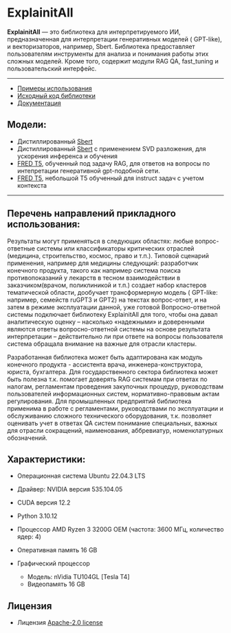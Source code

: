 # **ExplainitAll**

**ExplainitAll** — это библиотека для интерпретируемого ИИ, предназначенная для интерпретации генеративных моделей (
GPT-like), и векторизаторов, например, Sbert. Библиотека предоставляет пользователям инструменты для анализа и понимания
работы этих сложных моделей. Кроме того, содержит модули RAG QA, fast_tuning и пользовательский интерфейс.

---

* [Примеры использования](https://github.com/Bots-Avatar/ExplainitAll/tree/main/examples)
* [Исходный код библиотеки](https://github.com/Bots-Avatar/ExplainitAll/tree/main/explainitall)
* [Документация](https://github.com/Bots-Avatar/ExplainitAll/wiki)

## Модели:

* Дистиллированный [Sbert](https://huggingface.co/FractalGPT/SbertDistil)
* Дистиллированный [Sbert](https://huggingface.co/FractalGPT/SbertSVDDistil) с применением SVD разложения, для ускорения
  инференса и обучения
* [FRED T5](https://huggingface.co/FractalGPT/FRED-T5-Interp), обученный под задачу RAG, для ответов на вопросы по
  интепретации генеративной gpt-подобной сети.
* [FRED T5](FractalGPT/FredT5-Large-Instruct-Context), небольшой T5 обученный для instruct задач с учетом контекста
---

## Перечень направлений прикладного использования:

Результаты могут применяться в следующих областях: любые вопрос-ответные системы или классификаторы критических
отраслей (медицина, строительство, космос, право и т.п.). Типовой сценарий применения, например для медицины следующий:
разработчик конечного продукта, такого как например система поиска противопоказаний у лекарств в тесном взаимодействии в
заказчиком(врачом, поликлиникой и т.п.) создает набор кластеров тематической области, дообучает трансформерную модель (
GPT-like: например, семейств ruGPT3 и GPT2) на текстах вопрос-ответ, и на затем в режиме эксплуатации данной, уже
готовой Вопросно-ответной системы подключает библиотеку ExplainitAll для того, чтобы она давал аналитическую оценку –
насколько «надежными» и доверенными являются ответы вопросно-ответной системы на основе результата интерпретации –
действительно ли при ответе на вопросы пользователя система обращала внимание на важные для отрасли кластеры.

Разработанная библиотека может быть адаптирована как модуль конечного продукта - ассистента врача,
инженера-конструктора, юриста, бухгалтера. Для государственного сектора библиотека может быть полезна т.к. помогает
доверять RAG системам при ответах по налогам, регламентам проведения закупочных процедур, руководствам пользователей
информационных систем, нормативно-правовым актам регулирования. Для промышленных предприятий библиотека применима в
работе с регламентами, руководствами по эксплуатации и обслуживанию сложного технического оборудования, т.к. позволяет
оценивать учет в ответах QA систем понимание специальных, важных для отрасли сокращений, наименования, аббревиатур,
номенклатурных обозначений.

## Характеристики:

* Операционная система Ubuntu 22.04.3 LTS
* Драйвер: NVIDIA версия 535.104.05
* CUDA версия 12.2
* Python 3.10.12


* Процессор AMD Ryzen 3 3200G OEM (частота: 3600 МГц, количество ядер: 4)
* Оперативная память 16 GB

* Графический процессор
    * Модель: nVidia TU104GL [Tesla T4]
    * Видеопамять 16 GB

## Лицензия

* Лицензия [Apache-2.0 license](https://github.com/Bots-Avatar/ExplainitAll/tree/main#Apache-2.0-1-ov-file)
